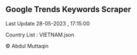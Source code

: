 

## Google Trends Keywords Scraper 
 
Last Update 28-05-2023 , 17:15:00

Country List :
VIETNAM.json



© Abdul Muttaqin 
